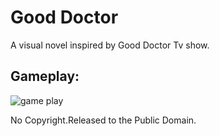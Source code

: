 # Good Doctor

A visual novel inspired by Good Doctor Tv show.

## Gameplay: 

![game play](game.png)

No Copyright.Released to the Public Domain.
